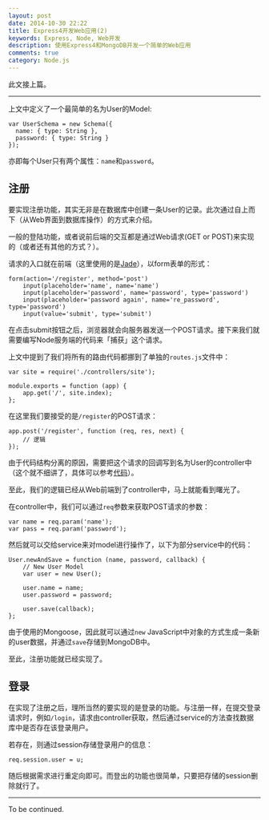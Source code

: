 ```yaml
---
layout: post
date: 2014-10-30 22:22
title: Express4开发Web应用(2)
keywords: Express, Node, Web开发
description: 使用Express4和MongoDB开发一个简单的Web应用
comments: true
category: Node.js
---
```


此文接上篇。

---

上文中定义了一个最简单的名为User的Model:

```
var UserSchema = new Schema({
  name: { type: String },
  password: { type: String }
});
```

亦即每个User只有两个属性：`name`和`password`。

## 注册

要实现注册功能，其实无非是在数据库中创建一条User的记录。此次通过自上而下（从Web界面到数据库操作）的方式来介绍。

一般的登陆功能，或者说前后端的交互都是通过Web请求(GET or POST)来实现的（或者还有其他的方式？）。

请求的入口就在前端（这里使用的是[Jade](//jade-lang.com)），以form表单的形式：

```
form(action='/register', method='post')
    input(placeholder='name', name='name')
    input(placeholder='password', name='password', type='password')
    input(placeholder='password again', name='re_password', type='password')
    input(value='submit', type='submit')
```

在点击submit按钮之后，浏览器就会向服务器发送一个POST请求。接下来我们就需要编写Node服务端的代码来「捕获」这个请求。

上文中提到了我们将所有的路由代码都挪到了单独的`routes.js`文件中：

```
var site = require('./controllers/site');

module.exports = function (app) {
    app.get('/', site.index);
};
```

在这里我们要接受的是`/register`的POST请求：

```
app.post('/register', function (req, res, next) {
    // 逻辑
});
```

由于代码结构分离的原因，需要把这个请求的回调写到名为User的controller中（这个就不细讲了，具体可以参考[代码](https://github.com/SFantasy/Riki/blob/master/controllers/user.js#L28)）。

至此，我们的逻辑已经从Web前端到了controller中，马上就能看到曙光了。

在controller中，我们可以通过`req`参数来获取POST请求的参数：

```
var name = req.param('name');
var pass = req.param('password');
```

然后就可以交给service来对model进行操作了，以下为部分service中的代码：

```
User.newAndSave = function (name, password, callback) {
    // New User Model
    var user = new User();

    user.name = name;
    user.password = password;

    user.save(callback);
};
```

由于使用的Mongoose，因此就可以通过`new` JavaScript中对象的方式生成一条新的user数据，并通过`save`存储到MongoDB中。

至此，注册功能就已经实现了。

## 登录

在实现了注册之后，理所当然的要实现的是登录的功能。与注册一样，在提交登录请求时，例如`/login`，请求由controller获取，然后通过service的方法查找数据库中是否存在该登录用户。

若存在，则通过session存储登录用户的信息：

```
req.session.user = u;
```

随后根据需求进行重定向即可。而登出的功能也很简单，只要把存储的session删除就行了。

---

To be continued.
